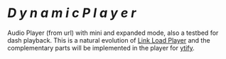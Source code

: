 # *D y n a m i c P l a y e r*

Audio Player (from url) with mini and expanded mode, also a testbed for dash playback.
This is a natural evolution of [Link Load Player](https://n-ce.github.io/Archive/LinkLoadPlayer) and the complementary parts will be implemented in the player for [ytify](https://ytify.netlify.app).
